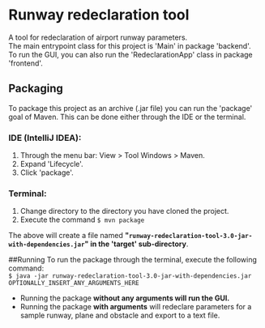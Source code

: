 # Runway redeclaration tool
A tool for redeclaration of airport runway parameters.\
The main entrypoint class for this project is 'Main' in package 'backend'.\
To run the GUI, you can also run the 'RedeclarationApp' class in package 'frontend'.

## Packaging
To package this project as an archive (.jar file) you can run the 'package' goal of Maven. This can be done either through the IDE or the terminal.

### IDE (IntelliJ IDEA):
1. Through the menu bar: View > Tool Windows > Maven.
2. Expand 'Lifecycle'.
3. Click 'package'.
### Terminal:
1. Change directory to the directory you have cloned the project.
2. Execute the command `$ mvn package`

The above will create a file named **"`runway-redeclaration-tool-3.0-jar-with-dependencies.jar`" in the 'target' sub-directory**. 

##Running
To run the package through the terminal, execute the following command:\
`$ java -jar runway-redeclaration-tool-3.0-jar-with-dependencies.jar OPTIONALLY_INSERT_ANY_ARGUMENTS_HERE`
* Running the package **without any arguments will run the GUI.**
* Running the package **with arguments** will redeclare parameters for a sample runway, plane and obstacle and export to a text file.
 